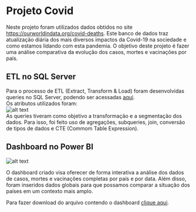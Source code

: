# Projeto Covid

Neste projeto foram utilizados dados obtidos no site https://ourworldindata.org/covid-deaths. Este banco de dados traz atualização diária dos mais diversos impactos da Covid-19 na sociedade e como estamos lidando com esta pandemia.
O objetivo deste projeto é fazer uma análise comparativa da evolução dos casos, mortes e vacinações por país.

## ETL no SQL Server

Para o processo de ETL (Extract, Transform & Load) foram desenvolvidas queries no SQL Server, podendo ser acessadas [aqui](https://github.com/YuriKnebel/Projeto-Covid/blob/main/SQL/projeto_covid.sql). <br/>
Os atributos utilizados foram:<br/>
![alt text](https://github.com/YuriKnebel/Projeto-Covid/blob/main/SQL/tabela-atributos.jpg)<br/>
As queries tiveram como objetivo a transformação e a segmentação dos dados. Para isso, foi feito uso de agregações, subqueries, join, conversão de tipos de dados e CTE (Commom Table Expression).

## Dashboard no Power BI

![alt text](https://github.com/YuriKnebel/Projeto-Covid/blob/main/Power-BI/imagem-dashboard.png)

O dashboard criado visa oferecer de forma interativa a análise dos dados de casos, mortes e vacinações completas por país e por data. Além disso, foram inseridos dados globais para que possamos comparar a situação dos países em um contexto mais amplo.

Para fazer download do arquivo contendo o dashboard [clique aqui](https://github.com/YuriKnebel/Projeto-Covid/blob/main/Power-BI/projeto_covid.pbix).
